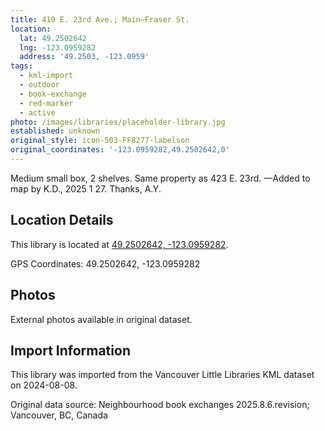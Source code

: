 ```yaml
---
title: 419 E. 23rd Ave.; Main—Fraser St.
location:
  lat: 49.2502642
  lng: -123.0959282
  address: '49.2503, -123.0959'
tags:
  - kml-import
  - outdoor
  - book-exchange
  - red-marker
  - active
photo: /images/libraries/placeholder-library.jpg
established: unknown
original_style: icon-503-FF8277-labelson
original_coordinates: '-123.0959282,49.2502642,0'
---
```

Medium small box, 2 shelves.
Same property as 423 E. 23rd.
—Added to map by K.D., 2025 1 27. Thanks, A.Y.

## Location Details

This library is located at [49.2502642, -123.0959282](https://www.google.com/maps?q=49.2502642,-123.0959282).

GPS Coordinates: 49.2502642, -123.0959282

## Photos

External photos available in original dataset.

## Import Information

This library was imported from the Vancouver Little Libraries KML dataset on 2024-08-08.

Original data source: Neighbourhood book exchanges 2025.8.6.revision; Vancouver, BC, Canada
